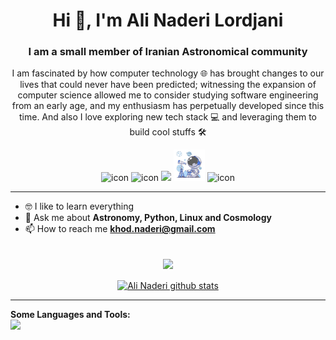 <h1 align="center">Hi 👋, I'm <a \href="https://github.com/khod-naderi">Ali Naderi Lordjani</a></h1>
<h3 align="center">I am a small member of Iranian Astronomical community</h3>
<p align="center">I am fascinated by how computer technology 🌐 has brought changes to our lives that could never have been predicted; witnessing the expansion of computer science allowed me to consider studying software engineering from an early age, and my enthusiasm has perpetually developed since this time. And also I love exploring new tech stack 💻 and leveraging them to build cool stuffs 🛠️</p>
<p align="center"> 

<div align="center">
  <img src="https://techstack-generator.vercel.app/python-icon.svg" alt="icon" width="50" height="50" />
  <img src="https://techstack-generator.vercel.app/js-icon.svg" alt="icon"width="50" height="50" />
  <img src="https://skillicons.dev/icons?i=c" />
  <img src="tel.gif" alt="icon" width="50" height="50" />
  <img src="https://techstack-generator.vercel.app/mysql-icon.svg" alt="icon" width="50" height="50" />
</div>


<hr />

- 🤓 I like to learn everything
- 💬 Ask me about **Astronomy, Python, Linux and Cosmology**
- 📫 How to reach me **khod.naderi@gmail.com**

<div align="center">
<br />
<a href="https://github.com/khod-naderi">
  <img align="center" src="https://github-readme-stats.vercel.app/api/top-langs/?username=khod-naderi&layout=compact&theme=gruvbox" />
</a>
<br />
<br />
<a href="https://github.com/khod-naderi">
  <img align="center" src="https://github-readme-stats.vercel.app/api?username=khod-naderi&show_icons=true&theme=gruvbox"alt="Ali Naderi github stats" />
</a>
</div>

<hr />

**Some Languages and Tools:**  
<img src="https://skillicons.dev/icons?i=php,py,js,c,cpp,matlab,linux,arduino,latex,qt,arch" />





